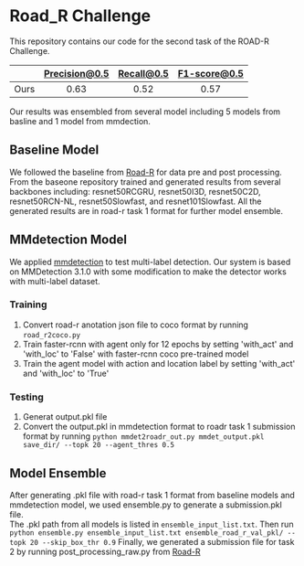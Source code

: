 # Road_R Challenge
This repository contains our code for the second task of the ROAD-R Challenge.

|   | Precision@0.5 | Recall@0.5 | F1-score@0.5|
| ------------- | :---: | :---: | :---: |
| Ours | 0.63 | 0.52 | 0.57 |

Our results was ensembled from several model including 5 models from basline and 1 model from mmdection.

## Baseline Model
We followed the baseline from [Road-R](https://github.com/mihaela-stoian/ROAD-R-2023-Challenge#dep) for data pre and post processing.
From the baseone repository trained and generated results from several backbones including: resnet50RCGRU, resnet50I3D, resnet50C2D, resnet50RCN-NL, resnet50Slowfast, and resnet101Slowfast.
All the generated results are in road-r task 1 format for further model ensemble. 

## MMdetection Model
We applied [mmdetection](https://github.com/open-mmlab/mmdetection) to test multi-label detection.
Our system is based on MMDetection 3.1.0 with some modification to make the detector works with multi-label dataset.

### Training
1. Convert road-r anotation json file to coco format by running ```road_r2coco.py```
2. Train faster-rcnn with agent only for 12 epochs by setting 'with_act' and 'with_loc' to 'False' with faster-rcnn coco pre-trained model
3. Train the agent model with action and location label by setting 'with_act' and 'with_loc' to 'True'
### Testing
1. Generat output.pkl file
2. Convert the output.pkl in mmdetection format to roadr task 1 submission format by running
   ```python mmdet2roadr_out.py mmdet_output.pkl save_dir/ --topk 20 --agent_thres 0.5```

## Model Ensemble
After generating .pkl file with road-r task 1 format from baseline models and mmdetection model, we used ensemble.py to generate a submission.pkl file.  
The .pkl path from all models is listed in ```ensemble_input_list.txt```.  Then run ```python ensemble.py ensemble_input_list.txt ensemble_road_r_val_pkl/ --topk 20 --skip_box_thr 0.9```
Finally, we generated a submission file for task 2 by running post_processing_raw.py from [Road-R](https://github.com/mihaela-stoian/ROAD-R-2023-Challenge#dep)

